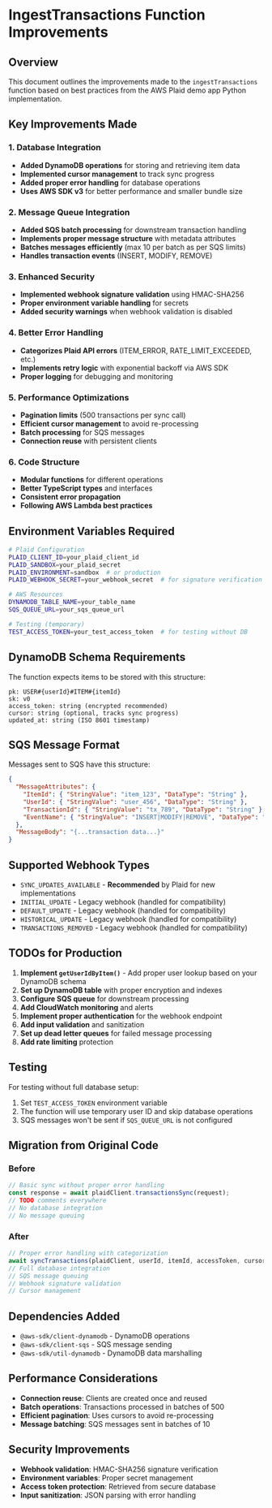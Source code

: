 # IngestTransactions Function Improvements

## Overview

This document outlines the improvements made to the `ingestTransactions` function based on best practices from the AWS Plaid demo app Python implementation.

## Key Improvements Made

### 1. **Database Integration**

- **Added DynamoDB operations** for storing and retrieving item data
- **Implemented cursor management** to track sync progress
- **Added proper error handling** for database operations
- **Uses AWS SDK v3** for better performance and smaller bundle size

### 2. **Message Queue Integration**

- **Added SQS batch processing** for downstream transaction handling
- **Implements proper message structure** with metadata attributes
- **Batches messages efficiently** (max 10 per batch as per SQS limits)
- **Handles transaction events** (INSERT, MODIFY, REMOVE)

### 3. **Enhanced Security**

- **Implemented webhook signature validation** using HMAC-SHA256
- **Proper environment variable handling** for secrets
- **Added security warnings** when webhook validation is disabled

### 4. **Better Error Handling**

- **Categorizes Plaid API errors** (ITEM_ERROR, RATE_LIMIT_EXCEEDED, etc.)
- **Implements retry logic** with exponential backoff via AWS SDK
- **Proper logging** for debugging and monitoring

### 5. **Performance Optimizations**

- **Pagination limits** (500 transactions per sync call)
- **Efficient cursor management** to avoid re-processing
- **Batch processing** for SQS messages
- **Connection reuse** with persistent clients

### 6. **Code Structure**

- **Modular functions** for different operations
- **Better TypeScript types** and interfaces
- **Consistent error propagation**
- **Following AWS Lambda best practices**

## Environment Variables Required

```bash
# Plaid Configuration
PLAID_CLIENT_ID=your_plaid_client_id
PLAID_SANDBOX=your_plaid_secret
PLAID_ENVIRONMENT=sandbox  # or production
PLAID_WEBHOOK_SECRET=your_webhook_secret  # for signature verification

# AWS Resources
DYNAMODB_TABLE_NAME=your_table_name
SQS_QUEUE_URL=your_sqs_queue_url

# Testing (temporary)
TEST_ACCESS_TOKEN=your_test_access_token  # for testing without DB
```

## DynamoDB Schema Requirements

The function expects items to be stored with this structure:

```
pk: USER#{userId}#ITEM#{itemId}
sk: v0
access_token: string (encrypted recommended)
cursor: string (optional, tracks sync progress)
updated_at: string (ISO 8601 timestamp)
```

## SQS Message Format

Messages sent to SQS have this structure:

```json
{
  "MessageAttributes": {
    "ItemId": { "StringValue": "item_123", "DataType": "String" },
    "UserId": { "StringValue": "user_456", "DataType": "String" },
    "TransactionId": { "StringValue": "tx_789", "DataType": "String" },
    "EventName": { "StringValue": "INSERT|MODIFY|REMOVE", "DataType": "String" }
  },
  "MessageBody": "{...transaction data...}"
}
```

## Supported Webhook Types

- `SYNC_UPDATES_AVAILABLE` - **Recommended** by Plaid for new implementations
- `INITIAL_UPDATE` - Legacy webhook (handled for compatibility)
- `DEFAULT_UPDATE` - Legacy webhook (handled for compatibility)
- `HISTORICAL_UPDATE` - Legacy webhook (handled for compatibility)
- `TRANSACTIONS_REMOVED` - Legacy webhook (handled for compatibility)

## TODOs for Production

1. **Implement `getUserIdByItem()`** - Add proper user lookup based on your DynamoDB schema
2. **Set up DynamoDB table** with proper encryption and indexes
3. **Configure SQS queue** for downstream processing
4. **Add CloudWatch monitoring** and alerts
5. **Implement proper authentication** for the webhook endpoint
6. **Add input validation** and sanitization
7. **Set up dead letter queues** for failed message processing
8. **Add rate limiting** protection

## Testing

For testing without full database setup:

1. Set `TEST_ACCESS_TOKEN` environment variable
2. The function will use temporary user ID and skip database operations
3. SQS messages won't be sent if `SQS_QUEUE_URL` is not configured

## Migration from Original Code

### Before

```typescript
// Basic sync without proper error handling
const response = await plaidClient.transactionsSync(request);
// TODO comments everywhere
// No database integration
// No message queuing
```

### After

```typescript
// Proper error handling with categorization
await syncTransactions(plaidClient, userId, itemId, accessToken, cursor);
// Full database integration
// SQS message queuing
// Webhook signature validation
// Cursor management
```

## Dependencies Added

- `@aws-sdk/client-dynamodb` - DynamoDB operations
- `@aws-sdk/client-sqs` - SQS message sending
- `@aws-sdk/util-dynamodb` - DynamoDB data marshalling

## Performance Considerations

- **Connection reuse**: Clients are created once and reused
- **Batch operations**: Transactions processed in batches of 500
- **Efficient pagination**: Uses cursors to avoid re-processing
- **Message batching**: SQS messages sent in batches of 10

## Security Improvements

- **Webhook validation**: HMAC-SHA256 signature verification
- **Environment variables**: Proper secret management
- **Access token protection**: Retrieved from secure database
- **Input sanitization**: JSON parsing with error handling
